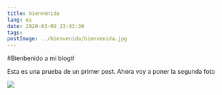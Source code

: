```yaml
---
title: bienvenida
lang: es
date: 2020-03-09 23:43:30
tags:
postImage: ../bienvenida/bienvenida.jpg
---
```

#Bienbenido a mi blog#

Esta es una prueba de un primer post. Ahora voy a poner la segunda foto

![](bienvenida.jpg)
